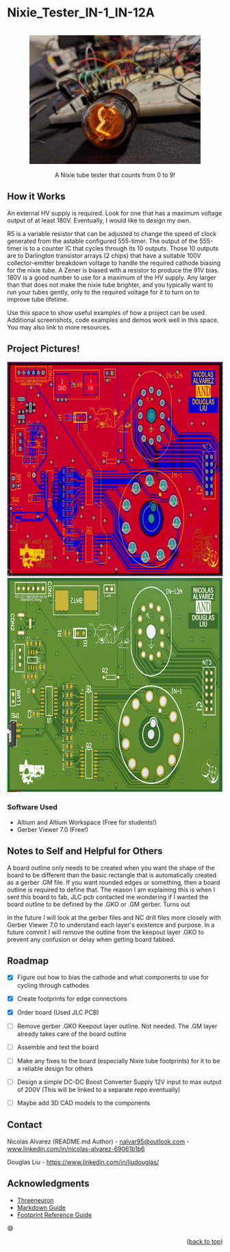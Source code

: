 # Nixie_Tester_IN-1_IN-12A

<!-- PROJECT LOGO -->
<br />
<div align="center">
  <a href="https://github.com/NA-varez/Nixie_Tester_IN-1_IN-12A/">
    <img src="images/1.jpg" alt="1" width="400" height="300">
  </a>

  <p align="center">
    A Nixie tube tester that counts from 0 to 9!
    <br />
  </p>
</div>


<!-- USAGE EXAMPLES -->
## How it Works
An external HV supply is required. Look for one that has a maximum voltage output of at least 180V. Eventually, I would like to design my own.

R5 is a variable resistor that can be adjusted to change the speed of clock generated from the astable configured 555-timer.
The output of the 555-timer is to a counter IC that cycles through its 10 outputs.
Those 10 outputs are to Darlington transistor arrays (2 chips) that have a suitable 100V collector-emitter breakdown voltage to handle the required cathode biasing for the nixie tube.
A Zener is biased with a resistor to produce the 91V bias.
180V is a good number to use for a maximum of the HV supply. Any larger than that does not make the nixie tube brighter, and you typically want to run your tubes gently, only to the required voltage for it to turn on to improve tube lifetime.

Use this space to show useful examples of how a project can be used. Additional screenshots, code examples and demos work well in this space. You may also link to more resources.

<!-- ABOUT THE PROJECT -->
## Project Pictures!

<div align="center">
  <a href="https://github.com/NA-varez/Nixie_Tester_IN-1_IN-12A/">
    <img src="images/2.png" alt="2" width="800" height="500">
  </a>
</div>

<div align="center">
  <a href="https://github.com/NA-varez/Nixie_Tester_IN-1_IN-12A/">
    <img src="images/3.png" alt="3" width="800" height="500">
  </a>
</div>


### Software Used

* Altium and Altium Workspace (Free for students!)
* Gerber Viewer 7.0 (Free!)

## Notes to Self and Helpful for Others

A board outline only needs to be created when you want the shape of the board to be different than the basic rectangle that is automatically created as a gerber .GM file.
If you want rounded edges or something, then a board outline is required to define that. The reason I am explaining this is when I sent this board to fab, 
JLC pcb contacted me wondering if I wanted the board outline to be defined by the .GKO or .GM gerber. Turns out 

In the future I will look at the gerber files and NC drill files more closely with Gerber Viewer 7.0 to understand each layer's existence and purpose.
In a future commit I will remove the outline from the keepout layer .GKO to prevent any confusion or delay when getting board fabbed.


<!-- ROADMAP -->
## Roadmap

- [X] Figure out how to bias the cathode and what components to use for cycling through cathodes
- [x] Create footprints for edge connections
- [X] Order board (Used JLC PCB)
- [ ] Remove gerber .GKO Keepout layer outline. Not needed. The .GM layer already takes care of the board outline
- [ ] Assemble and test the board
- [ ] Make any fixes to the board (especially Nixie tube footprints) for it to be a reliable design for others
- [ ] Design a simple DC-DC Boost Converter Supply 12V input to max output of 200V (This will be linked to a separate repo eventually)
- [ ] Maybe add 3D CAD models to the components


<!-- CONTACT -->
## Contact

Nicolas Alvarez (README.md Author) - nalvar95@outlook.com - www.linkedin.com/in/nicolas-alvarez-69061b1b6

Douglas Liu - https://www.linkedin.com/in/liudouglas/


<!-- ACKNOWLEDGMENTS -->
## Acknowledgments

* [Threeneuron](https://threeneurons.wordpress.com/nixie-power-supply/)
* [Markdown Guide](https://www.markdownguide.org/basic-syntax/#reference-style-links)
* [Footprint Reference Guide](https://www.slideshare.net/abishus/smt-notes)

:smile:

<p align="right">(<a href="#readme-top">back to top</a>)</p>

